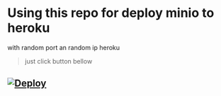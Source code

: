 # Using this repo for deploy minio to heroku
with random port an random ip heroku

> just click button bellow
## [![Deploy](https://www.herokucdn.com/deploy/button.png)](https://heroku.com/deploy)
